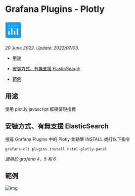 # Grafana Plugins - Plotly

![img](Plotly_icon.png)

*20 June 2022. Update: 2022/07/03.*

* [用途](#use)

* [安裝方式、有無支援 ElasticSearch](#install)

* [範例](#example)

<h2 id="use">用途</h2>

使用 plot.ly javascript 框架呈現指標

<h2 id="install">安裝方式、有無支援 ElasticSearch</h2>

搜尋 Grafana Plugins 中的 Plotly 並點擊 INSTALL 或打以下指令

    grafana-cli plugins install natel-plotly-panel

*適用於 grafana 4、5 和 6*

<h2 id="example">範例</h2>

![img](AJAX.png)

